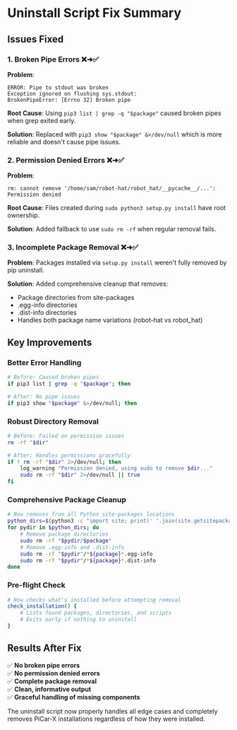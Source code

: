 # Uninstall Script Fix Summary

## Issues Fixed

### 1. Broken Pipe Errors ❌➜✅
**Problem**: 
```
ERROR: Pipe to stdout was broken
Exception ignored on flushing sys.stdout:
BrokenPipeError: [Errno 32] Broken pipe
```

**Root Cause**: Using `pip3 list | grep -q "$package"` caused broken pipes when grep exited early.

**Solution**: Replaced with `pip3 show "$package" &>/dev/null` which is more reliable and doesn't cause pipe issues.

### 2. Permission Denied Errors ❌➜✅
**Problem**: 
```
rm: cannot remove '/home/sam/robot-hat/robot_hat/__pycache__/...': Permission denied
```

**Root Cause**: Files created during `sudo python3 setup.py install` have root ownership.

**Solution**: Added fallback to use `sudo rm -rf` when regular removal fails.

### 3. Incomplete Package Removal ❌➜✅
**Problem**: Packages installed via `setup.py install` weren't fully removed by pip uninstall.

**Solution**: Added comprehensive cleanup that removes:
- Package directories from site-packages
- .egg-info directories 
- .dist-info directories
- Handles both package name variations (robot-hat vs robot_hat)

## Key Improvements

### Better Error Handling
```bash
# Before: Caused broken pipes
if pip3 list | grep -q "$package"; then

# After: No pipe issues
if pip3 show "$package" &>/dev/null; then
```

### Robust Directory Removal
```bash
# Before: Failed on permission issues
rm -rf "$dir"

# After: Handles permissions gracefully
if ! rm -rf "$dir" 2>/dev/null; then
    log_warning "Permission denied, using sudo to remove $dir..."
    sudo rm -rf "$dir" 2>/dev/null || true
fi
```

### Comprehensive Package Cleanup
```bash
# Now removes from all Python site-packages locations
python_dirs=$(python3 -c "import site; print(' '.join(site.getsitepackages()))")
for pydir in $python_dirs; do
    # Remove package directories
    sudo rm -rf "$pydir/$package"
    # Remove .egg-info and .dist-info
    sudo rm -rf "$pydir"/*${package}*.egg-info
    sudo rm -rf "$pydir"/*${package}*.dist-info
done
```

### Pre-flight Check
```bash
# Now checks what's installed before attempting removal
check_installation() {
    # Lists found packages, directories, and scripts
    # Exits early if nothing to uninstall
}
```

## Results After Fix

✅ **No broken pipe errors**  
✅ **No permission denied errors**  
✅ **Complete package removal**  
✅ **Clean, informative output**  
✅ **Graceful handling of missing components**

The uninstall script now properly handles all edge cases and completely removes PiCar-X installations regardless of how they were installed.
